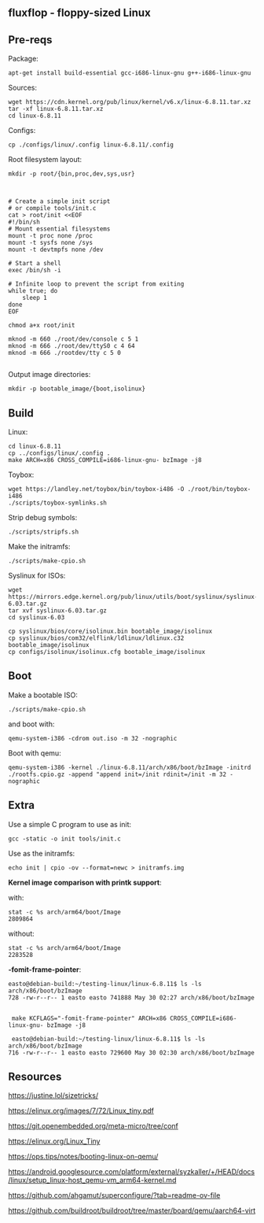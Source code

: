 ## fluxflop - floppy-sized Linux



## Pre-reqs

Package:
```
apt-get install build-essential gcc-i686-linux-gnu g++-i686-linux-gnu
```
Sources:
```
wget https://cdn.kernel.org/pub/linux/kernel/v6.x/linux-6.8.11.tar.xz
tar -xf linux-6.8.11.tar.xz
cd linux-6.8.11
```

Configs:
```
cp ./configs/linux/.config linux-6.8.11/.config

```

Root filesystem layout:
```
mkdir -p root/{bin,proc,dev,sys,usr}



# Create a simple init script
# or compile tools/init.c
cat > root/init <<EOF
#!/bin/sh
# Mount essential filesystems
mount -t proc none /proc
mount -t sysfs none /sys
mount -t devtmpfs none /dev

# Start a shell
exec /bin/sh -i 

# Infinite loop to prevent the script from exiting
while true; do
    sleep 1
done
EOF

chmod a+x root/init

mknod -m 660 ./root/dev/console c 5 1
mknod -m 666 ./root/dev/ttyS0 c 4 64
mknod -m 666 ./rootdev/tty c 5 0


```

Output image directories:
```
mkdir -p bootable_image/{boot,isolinux}
```


## Build
Linux:
```
cd linux-6.8.11
cp ../configs/linux/.config .
make ARCH=x86 CROSS_COMPILE=i686-linux-gnu- bzImage -j8
```


Toybox:
```
wget https://landley.net/toybox/bin/toybox-i486 -O ./root/bin/toybox-i486
./scripts/toybox-symlinks.sh
```

Strip debug symbols:
```
./scripts/stripfs.sh
```



Make the initramfs:
```
./scripts/make-cpio.sh
```

Syslinux for ISOs:
```
wget https://mirrors.edge.kernel.org/pub/linux/utils/boot/syslinux/syslinux-6.03.tar.gz
tar xvf syslinux-6.03.tar.gz
cd syslinux-6.03

cp syslinux/bios/core/isolinux.bin bootable_image/isolinux
cp syslinux/bios/com32/elflink/ldlinux/ldlinux.c32 bootable_image/isolinux
cp configs/isolinux/isolinux.cfg bootable_image/isolinux
```

## Boot
Make a bootable ISO:
```
./scripts/make-cpio.sh
```
and boot with:
```
qemu-system-i386 -cdrom out.iso -m 32 -nographic 
```



Boot with qemu:
```
qemu-system-i386 -kernel ./linux-6.8.11/arch/x86/boot/bzImage -initrd ./rootfs.cpio.gz -append "append init=/init rdinit=/init -m 32 -nographic

```

## Extra
Use a simple C program to use as init:
```
gcc -static -o init tools/init.c
```
Use as the initramfs:
```
echo init | cpio -ov --format=newc > initramfs.img
```

__Kernel image comparison with printk support__:

with:
```
stat -c %s arch/arm64/boot/Image
2809864
```

without:
```
stat -c %s arch/arm64/boot/Image
2283528
```

__-fomit-frame-pointer__:
```
easto@debian-build:~/testing-linux/linux-6.8.11$ ls -ls arch/x86/boot/bzImage 
728 -rw-r--r-- 1 easto easto 741888 May 30 02:27 arch/x86/boot/bzImage


 make KCFLAGS="-fomit-frame-pointer" ARCH=x86 CROSS_COMPILE=i686-linux-gnu- bzImage -j8
 
 easto@debian-build:~/testing-linux/linux-6.8.11$ ls -ls arch/x86/boot/bzImage 
716 -rw-r--r-- 1 easto easto 729600 May 30 02:30 arch/x86/boot/bzImage

```

## Resources

https://justine.lol/sizetricks/

https://elinux.org/images/7/72/Linux_tiny.pdf

https://git.openembedded.org/meta-micro/tree/conf

https://elinux.org/Linux_Tiny

https://ops.tips/notes/booting-linux-on-qemu/

https://android.googlesource.com/platform/external/syzkaller/+/HEAD/docs/linux/setup_linux-host_qemu-vm_arm64-kernel.md

https://github.com/ahgamut/superconfigure/?tab=readme-ov-file

https://github.com/buildroot/buildroot/tree/master/board/qemu/aarch64-virt

